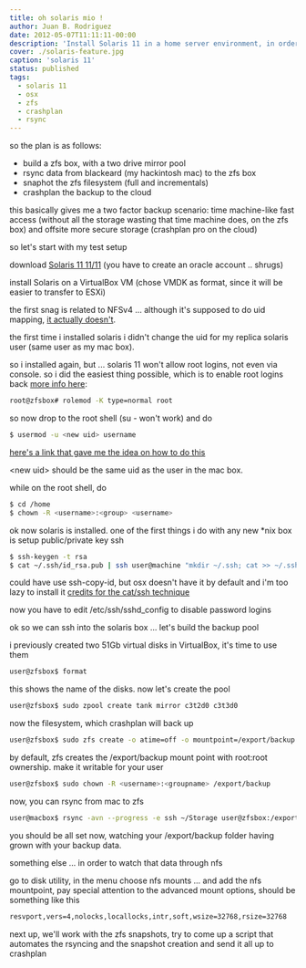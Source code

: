 ```yaml
---
title: oh solaris mio !
author: Juan B. Rodriguez
date: 2012-05-07T11:11:11-00:00
description: 'Install Solaris 11 in a home server environment, in order to use the built-in zfs pool encryption feature.'
cover: ./solaris-feature.jpg
caption: 'solaris 11'
status: published
tags:
  - solaris 11
  - osx
  - zfs
  - crashplan
  - rsync
---
```


so the plan is as follows:

- build a zfs box, with a two drive mirror pool
- rsync data from blackeard (my hackintosh mac) to the zfs box
- snaphot the zfs filesystem (full and incrementals)
- crashplan the backup to the cloud

this basically gives me a two factor backup scenario: time machine-like fast access (without all the storage wasting that time machine does, on the zfs box) and offsite more secure storage (crashplan pro on the cloud)

so let's start with my test setup

download [Solaris 11 11/11](https://www.oracle.com/technetwork/server-storage/solaris11/downloads/index.html) (you have to create an oracle account .. shrugs)

install Solaris on a VirtualBox VM (chose VMDK as format, since it will be easier to transfer to ESXi)

the first snag is related to NFSv4 ... although it's supposed to do uid mapping, [it actually doesn't](https://dfusion.com.au/wiki/tiki-index.php?page=Why+NFSv4+UID+mapping+breaks+with+AUTH_UNIX).

the first time i installed solaris i didn't change the uid for my replica solaris user (same user as my mac box).

so i installed again, but ... solaris 11 won't allow root logins, not even via console. so i did the easiest thing possible, which is to enable root logins back [more info here](https://candon123.blog.51cto.com/704299/712206):

```bash
root@zfsbox# rolemod -K type=normal root
```

so now drop to the root shell (su - won't work) and do

```bash
$ usermod -u <new uid> username
```

[here's a link that gave me the idea on how to do this](https://www.unix.com/solaris/183739-changing-uid-value.html)

&lt;new uid&gt; should be the same uid as the user in the mac box.

while on the root shell, do

```bash
$ cd /home
$ chown -R <username>:<group> <username>
```

ok now solaris is installed. one of the first things i do with any new \*nix box is setup public/private key ssh

```bash
$ ssh-keygen -t rsa
$ cat ~/.ssh/id_rsa.pub | ssh user@machine "mkdir ~/.ssh; cat >> ~/.ssh/authorized_keys"
```

could have use ssh-copy-id, but osx doesn't have it by default and i'm too lazy to install it [credits for the cat/ssh technique](https://www.commandlinefu.com/commands/view/188/copy-your-ssh-public-key-to-a-server-from-a-machine-that-doesnt-have-ssh-copy-id)

now you have to edit /etc/ssh/sshd_config to disable password logins

ok so we can ssh into the solaris box ... let's build the backup pool

i previously created two 51Gb virtual disks in VirtualBox, it's time to use them

```bash
user@zfsbox$ format
```

this shows the name of the disks. now let's create the pool

```bash
user@zfsbox$ sudo zpool create tank mirror c3t2d0 c3t3d0
```

now the filesystem, which crashplan will back up

```bash
user@zfsbox$ sudo zfs create -o atime=off -o mountpoint=/export/backup -o sharenfs=on -o compression=on -o encryption=aes-256-ccm tank/backup
```

by default, zfs creates the /export/backup mount point with root:root ownership. make it writable for your user

```bash
user@zfsbox$ sudo chown -R <username>:<groupname> /export/backup
```

now, you can rsync from mac to zfs

```bash
user@macbox$ rsync -avn --progress -e ssh ~/Storage user@zfsbox:/export/backup
```

you should be all set now, watching your /export/backup folder having grown with your backup data.

something else ... in order to watch that data through nfs

go to disk utility, in the menu choose nfs mounts ... and add the nfs mountpoint, pay special attention to the advanced mount options, should be something like this

```bash
resvport,vers=4,nolocks,locallocks,intr,soft,wsize=32768,rsize=32768
```

next up, we'll work with the zfs snapshots, try to come up a script that automates the rsyncing and the snapshot creation and send it all up to crashplan
